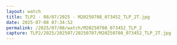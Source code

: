 ```yaml
---
layout: watch
title: TLP2 - 08/07/2025 - M20250708_073452_TLP_2T.jpg
date: 2025-07-08 07:34:52
permalink: /2025/07/08/watch/M20250708_073452_TLP_2
capture: TLP2/2025/202507/20250707/M20250708_073452_TLP_2T.jpg
---
```

